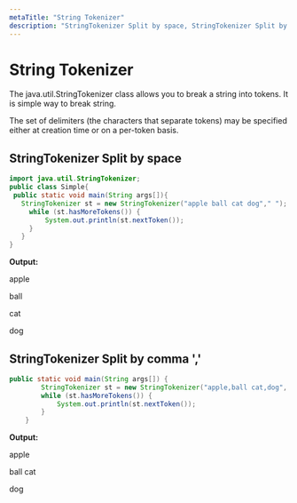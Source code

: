 ```yaml
---
metaTitle: "String Tokenizer"
description: "StringTokenizer Split by space, StringTokenizer Split by comma ','"
---
```


# String Tokenizer


The java.util.StringTokenizer class allows you to break a string into tokens. It is simple way to break string.

The set of delimiters (the characters that separate tokens) may be specified either at creation time or on a per-token basis.



## StringTokenizer Split by space


```java
import java.util.StringTokenizer;  
public class Simple{  
 public static void main(String args[]){  
   StringTokenizer st = new StringTokenizer("apple ball cat dog"," ");  
     while (st.hasMoreTokens()) {  
         System.out.println(st.nextToken());  
     }  
   }  
}  

```

**Output:**

apple

ball

cat

dog



## StringTokenizer Split by comma ','


```java
public static void main(String args[]) {
        StringTokenizer st = new StringTokenizer("apple,ball cat,dog", ",");
        while (st.hasMoreTokens()) {
            System.out.println(st.nextToken());
        }
    }

```

**Output:**

apple

ball cat

dog


